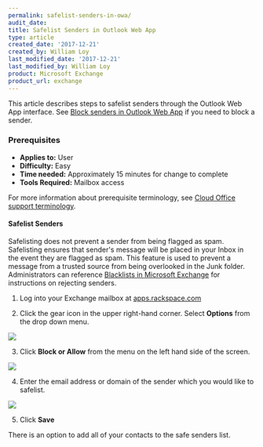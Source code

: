 ```yaml
---
permalink: safelist-senders-in-owa/
audit_date:
title: Safelist Senders in Outlook Web App
type: article
created_date: '2017-12-21'
created_by: William Loy
last_modified_date: '2017-12-21'
last_modified_by: William Loy
product: Microsoft Exchange
product_url: exchange
---
```


This article describes steps to safelist senders through the Outlook Web App interface. See [Block senders in Outlook Web App](/how-to/block-senders-in-owa) if you need to block a sender.

### Prerequisites

- **Applies to:** User
- **Difficulty:** Easy
- **Time needed:** Approximately 15 minutes for change to complete
- **Tools Required:** Mailbox access

For more information about prerequisite terminology, see [Cloud Office support terminology](/how-to/cloud-office-support-terminology/).


#### Safelist Senders

Safelisting does not prevent a sender from being flagged as spam. Safelisting ensures that sender's message will be placed in your Inbox in the event they are flagged as spam. This feature is used to prevent a message from a trusted source from  being overlooked in the Junk folder. Administrators can reference [Blacklists in Microsoft Exchange](/how-to/spam-preferences-safe-lists-and-black-list-in-microsoft-exchange/#managing-safe-list) for instructions on rejecting senders.

1. Log into your Exchange mailbox at [apps.rackspace.com](apps.rackspace.com)

2. Click the gear icon in the upper right-hand corner. Select **Options** from the drop down menu.

  <img src="{% asset_path exchange/safelist-senders-in-owa/options_gear.png %}" />

3. Click **Block or Allow** from the menu on the left hand side of the screen.

  <img src="{% asset_path exchange/safelist-senders-in-owa/block_or_allow.png %}" />

4. Enter the email address or domain of the sender which you would like to safelist.

  <img src="{% asset_path exchange/safelist-senders-in-owa/safe_senders.png %}" />

5. Click **Save**

There is an option to add all of your contacts to the safe senders list.
